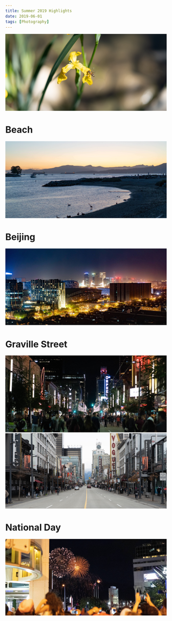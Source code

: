```yaml
---
title: Summer 2019 Highlights
date: 2019-06-01
tags: [Photography]
---
```



![](Bee.jpg)

<!--truncate-->

# Beach
![](Beach.jpg)

# Beijing
![](Beijing.jpg)

# Graville Street 
![](Granville.jpg)
![](Granville2.jpg)

# National Day
![](NationalDay.jpg)